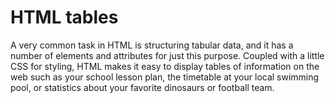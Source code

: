 # HTML tables

A very common task in HTML is structuring tabular data, and it has a number of elements and attributes for just this purpose. Coupled with a little CSS for styling, HTML makes it easy to display tables of information on the web such as your school lesson plan, the timetable at your local swimming pool, or statistics about your favorite dinosaurs or football team.
